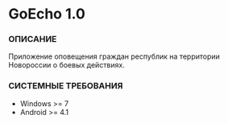# GoEcho 1.0

### ОПИСАНИЕ

Приложение оповещения граждан республик на территории Новороссии о боевых действиях.

### СИСТЕМНЫЕ ТРЕБОВАНИЯ

* Windows >= 7
* Android >= 4.1
